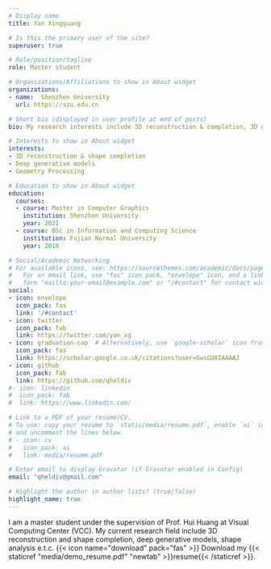 ```yaml
---
# Display name
title: Yan Xingguang

# Is this the primary user of the site?
superuser: true

# Role/position/tagline
role: Master student

# Organizations/Affiliations to show in About widget
organizations:
- name:  Shenzhen University
  url: https://szu.edu.cn

# Short bio (displayed in user profile at end of posts)
bio: My research interests include 3D reconstruction & completion, 3D generative models, shape analysis, e.t.c.

# Interests to show in About widget
interests:
- 3D reconstruction & shape completion
- Deep generative models
- Geometry Processing

# Education to show in About widget
education:
  courses:
  - course: Master in Computer Graphics
    institution: Shenzhen University
    year: 2021
  - course: BSc in Information and Computing Science
    institution: Fujian Normal University
    year: 2018

# Social/Academic Networking
# For available icons, see: https://sourcethemes.com/academic/docs/page-builder/#icons
#   For an email link, use "fas" icon pack, "envelope" icon, and a link in the
#   form "mailto:your-email@example.com" or "/#contact" for contact widget.
social:
- icon: envelope
  icon_pack: fas
  link: '/#contact'
- icon: twitter
  icon_pack: fab
  link: https://twitter.com/yan_xg
- icon: graduation-cap  # Alternatively, use `google-scholar` icon from `ai` icon pack
  icon_pack: fas
  link: https://scholar.google.co.uk/citations?user=GwsGU8IAAAAJ
- icon: github
  icon_pack: fab
  link: https://github.com/qheldiv
#- icon: linkedin
#  icon_pack: fab
#  link: https://www.linkedin.com/

# Link to a PDF of your resume/CV.
# To use: copy your resume to `static/media/resume.pdf`, enable `ai` icons in `params.toml`, 
# and uncomment the lines below.
# - icon: cv
#   icon_pack: ai
#   link: media/resume.pdf

# Enter email to display Gravatar (if Gravatar enabled in Config)
email: "qheldiv@gmail.com"

# Highlight the author in author lists? (true/false)
highlight_name: true
---
```


I am a master student under the supervision of Prof. Hui Huang at Visual Computing Center (VCC).
My current research field include 3D reconstruction and shape completion, deep generative models, shape analysis e.t.c.
{{< icon name="download" pack="fas" >}} Download my {{< staticref "media/demo_resume.pdf" "newtab" >}}resume{{< /staticref >}}.

